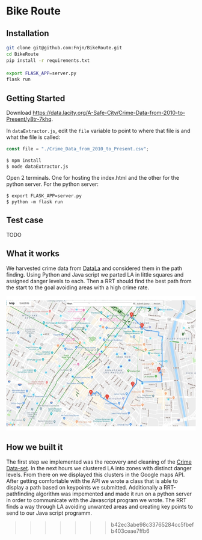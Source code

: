 # Bike Route

## Installation
```bash
git clone git@github.com:Fnjn/BikeRoute.git
cd BikeRoute
pip install -r requirements.txt

export FLASK_APP=server.py
flask run
```

## Getting Started

Download https://data.lacity.org/A-Safe-City/Crime-Data-from-2010-to-Present/y8tr-7khq.

In `dataExtractor.js`, edit the `file` variable to point to where that file is and what the file is called:

```js
const file = "./Crime_Data_from_2010_to_Present.csv";
```

```
$ npm install
$ node dataExtractor.js
```

Open 2 terminals. One for hosting the index.html and the other for the python server.
For the python server:

```
$ export FLASK_APP=server.py
$ python -m flask run
```

##  Test case
TODO


## What it works
We harvested crime data from [DataLa](https://data.lacity.org/) and considered them in the path finding. Using Python and Java script we parted LA in little squares and assigned danger levels to each. Then a RRT should find the best path from the start to the goal avoiding areas with a high crime rate.

![safe Path](img/safepath.jpg)

## How we built it
The first step we implemented was the recovery and cleaning of the [Crime Data-set](https://data.lacity.org/A-Safe-City/Crime-Data-from-2010-to-Present/y8tr-7khq). In the next hours we clustered LA into zones with distinct danger levels. From there on we displayed this clusters in the Google maps API. After getting comfortable with the API we wrote a class that is able to display a path based on keypoints we submitted. Additionally a RRT-pathfinding algorithm was impemented and made it run on a python server in order to communicate with the Javascript program we wrote. The RRT finds a way through LA avoiding unwanted areas and creating key points to send to our Java script programm.
>>>>>>> b42ec3abe98c33765284cc5fbefb403ceae7ffb6
